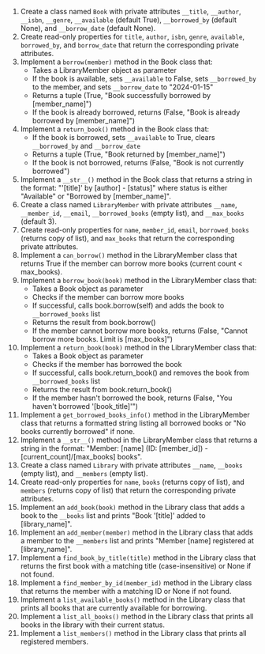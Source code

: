 1. Create a class named `Book` with private attributes `__title`, `__author`, `__isbn`, `__genre`, `__available` (default True), `__borrowed_by` (default None), and `__borrow_date` (default None).
2. Create read-only properties for `title`, `author`, `isbn`, `genre`, `available`, `borrowed_by`, and `borrow_date` that return the corresponding private attributes.
3. Implement a `borrow(member)` method in the Book class that:
   - Takes a LibraryMember object as parameter
   - If the book is available, sets `__available` to False, sets `__borrowed_by` to the member, and sets `__borrow_date` to "2024-01-15"
   - Returns a tuple (True, "Book successfully borrowed by [member_name]")
   - If the book is already borrowed, returns (False, "Book is already borrowed by [member_name]")
4. Implement a `return_book()` method in the Book class that:
   - If the book is borrowed, sets `__available` to True, clears `__borrowed_by` and `__borrow_date`
   - Returns a tuple (True, "Book returned by [member_name]")
   - If the book is not borrowed, returns (False, "Book is not currently borrowed")
5. Implement a `__str__()` method in the Book class that returns a string in the format: "'[title]' by [author] - [status]" where status is either "Available" or "Borrowed by [member_name]".
6. Create a class named `LibraryMember` with private attributes `__name`, `__member_id`, `__email`, `__borrowed_books` (empty list), and `__max_books` (default 3).
7. Create read-only properties for `name`, `member_id`, `email`, `borrowed_books` (returns copy of list), and `max_books` that return the corresponding private attributes.
8. Implement a `can_borrow()` method in the LibraryMember class that returns True if the member can borrow more books (current count < max_books).
9. Implement a `borrow_book(book)` method in the LibraryMember class that:
   - Takes a Book object as parameter
   - Checks if the member can borrow more books
   - If successful, calls book.borrow(self) and adds the book to `__borrowed_books` list
   - Returns the result from book.borrow()
   - If the member cannot borrow more books, returns (False, "Cannot borrow more books. Limit is [max_books]")
10. Implement a `return_book(book)` method in the LibraryMember class that:
    - Takes a Book object as parameter
    - Checks if the member has borrowed the book
    - If successful, calls book.return_book() and removes the book from `__borrowed_books` list
    - Returns the result from book.return_book()
    - If the member hasn't borrowed the book, returns (False, "You haven't borrowed '[book_title]'")
11. Implement a `get_borrowed_books_info()` method in the LibraryMember class that returns a formatted string listing all borrowed books or "No books currently borrowed" if none.
12. Implement a `__str__()` method in the LibraryMember class that returns a string in the format: "Member: [name] (ID: [member_id]) - [current_count]/[max_books] books".
13. Create a class named `Library` with private attributes `__name`, `__books` (empty list), and `__members` (empty list).
14. Create read-only properties for `name`, `books` (returns copy of list), and `members` (returns copy of list) that return the corresponding private attributes.
15. Implement an `add_book(book)` method in the Library class that adds a book to the `__books` list and prints "Book '[title]' added to [library_name]".
16. Implement an `add_member(member)` method in the Library class that adds a member to the `__members` list and prints "Member [name] registered at [library_name]".
17. Implement a `find_book_by_title(title)` method in the Library class that returns the first book with a matching title (case-insensitive) or None if not found.
18. Implement a `find_member_by_id(member_id)` method in the Library class that returns the member with a matching ID or None if not found.
19. Implement a `list_available_books()` method in the Library class that prints all books that are currently available for borrowing.
20. Implement a `list_all_books()` method in the Library class that prints all books in the library with their current status.
21. Implement a `list_members()` method in the Library class that prints all registered members.

